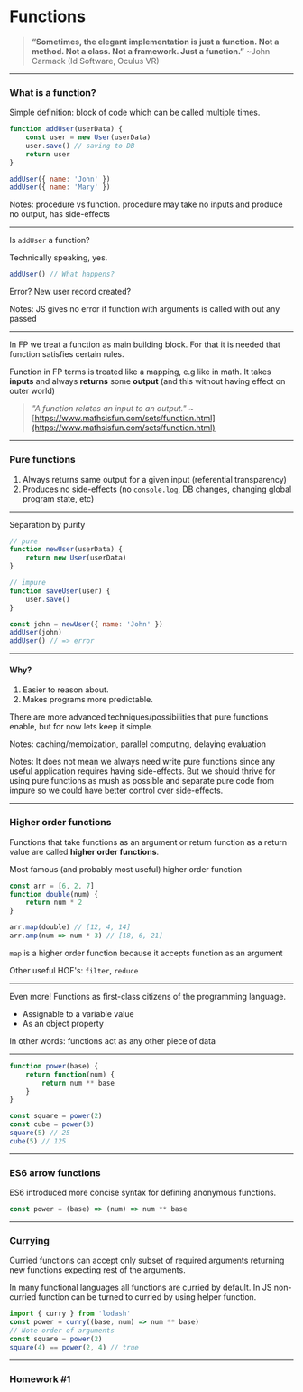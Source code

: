 # Functions

> **“Sometimes, the elegant implementation is just a function. Not a method. Not a class. Not a framework. Just a function.”**  ~John Carmack (Id Software, Oculus VR)
---
### What is a function?

Simple definition: block of code which can be called multiple times.
```javascript
function addUser(userData) {
	const user = new User(userData)
	user.save() // saving to DB
	return user
} 

addUser({ name: 'John' })
addUser({ name: 'Mary' })
```
Notes: procedure vs function. procedure may take no inputs and produce no output, has side-effects

---
Is `addUser` a function?

Technically speaking, yes.

```javascript
addUser() // What happens?
```
Error? New user record created?

Notes: JS gives no error if function with arguments is called with out any passed

---
In FP we treat a function as main building block. For that it is needed that function satisfies certain rules.

Function in FP terms is treated like a mapping, e.g like in math.
It takes **inputs** and always **returns** some **output** (and this without having effect on outer world)

> *"A function relates an input to an output."* ~[https://www.mathsisfun.com/sets/function.html](https://www.mathsisfun.com/sets/function.html)

---
### Pure functions
1. Always returns same output for a given input (referential transparency)
2. Produces no side-effects (no `console.log`, DB changes, changing global program state, etc)

---
Separation by purity
```javascript
// pure
function newUser(userData) {
	return new User(userData)
}

// impure
function saveUser(user) {
	user.save()
}

const john = newUser({ name: 'John' })
addUser(john)
addUser() // => error
```
---
#### Why?
1. Easier to reason about.
2. Makes programs more predictable.

There are more advanced techniques/possibilities that pure functions enable, but for now lets keep it simple.

Notes: caching/memoization, parallel computing, delaying evaluation

Notes: It does not mean we always need write pure functions since any useful application requires having side-effects. But we should thrive for using pure functions as mush as possible and separate pure code from impure so we could have better control over side-effects.

---
### Higher order functions

Functions that take functions as an argument or return function as a return value are called **higher order functions**.

Most famous (and probably most useful) higher order function
```javascript
const arr = [6, 2, 7]
function double(num) {
	return num * 2
}

arr.map(double) // [12, 4, 14]
arr.amp(num => num * 3) // [18, 6, 21]
```
`map` is a higher order function because it accepts function as an argument

Other useful HOF's: `filter`, `reduce`

---
Even more! Functions as first-class citizens of the programming language.

* Assignable to a variable value
* As an object property

In other words: functions act as any other piece of data

---
```javascript
function power(base) {
	return function(num) {
		return num ** base
	}
}

const square = power(2)
const cube = power(3)
square(5) // 25
cube(5) // 125
```
---
### ES6 arrow functions
ES6 introduced more concise syntax for defining anonymous functions.
```javascript
const power = (base) => (num) => num ** base
```
---

### Currying
Curried functions can accept only subset of required arguments returning new functions expecting rest of the arguments.

In many functional languages all functions are curried by default. In JS non-curried function can be turned to curried by using helper function.

```javascript
import { curry } from 'lodash'
const power = curry((base, num) => num ** base)
// Note order of arguments
const square = power(2)
square(4) == power(2, 4) // true
```
---
### Homework #1

<!--stackedit_data:
eyJoaXN0b3J5IjpbLTEyMDQ1NDA1NjQsMTkwMTE1NzYyMV19
-->
